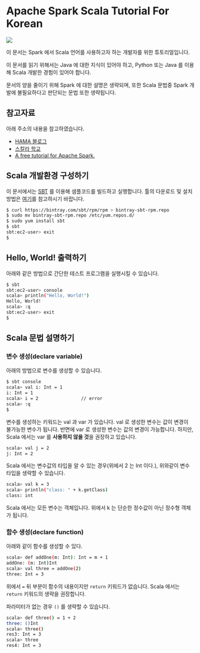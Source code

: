 # Apache Spark Scala Tutorial For Korean
![](http://spark.apache.org/docs/latest/img/spark-logo-hd.png)

이 문서는 Spark 에서 Scala 언어를 사용하고자 하는 개발자를 위한 튜토리얼입니다.

이 문서를 읽기 위해서는 Java 에 대한 지식이 있어야 하고, Python 또는 Java 를 이용해 Scala 개발한 경험이 있어야 합니다.

문서의 양을 줄이기 위해 Spark 에 대한 설명은 생략되며, 또한 Scala 문법중 Spark 개발에 불필요하다고 판단되는 문법 또한 생략됩니다.

## 참고자료

아래 주소의 내용을 참고하였습니다.

* [HAMA 블로그](http://hamait.tistory.com/554)
* [스칼라 학교](https://twitter.github.io/scala_school/ko/index.html)
* [A free tutorial for Apache Spark.](https://github.com/deanwampler/spark-scala-tutorial)

## Scala 개발환경 구성하기

이 문서에서는 [SBT](http://www.scala-sbt.org/download.html) 를 이용해 샘플코드를 빌드하고 실행합니다. 툴의 다운로드 및 설치방법은 [여기](http://www.scala-sbt.org/download.html)를 참고하시기 바랍니다.

```sh
$ curl https://bintray.com/sbt/rpm/rpm > bintray-sbt-rpm.repo
$ sudo mv bintray-sbt-rpm.repo /etc/yum.repos.d/
$ sudo yum install sbt
$ sbt
sbt:ec2-user> exit
$
```

## Hello, World! 출력하기

아래와 같은 방법으로 간단한 테스트 프로그램을 실행시킬 수 있습니다.

```sh
$ sbt
sbt:ec2-user> console
scala> println("Hello, World!")
Hello, World!
scala> :q
sbt:ec2-user> exit
$
```

## Scala 문법 설명하기

### 변수 생성(declare variable)

아래의 방법으로 변수를 생성할 수 있습니다.

```sh
$ sbt console
scala> val i: Int = 1
i: Int = 1
scala> i = 2                // error
scala> :q
$
```

변수를 생성하는 키워드는 val 과 var 가 있습니다. val 로 생성한 변수는 값이 변경이 불가능한 변수가 됩니다. 반면에 var 로 생성한 변수는 값의 변경이 가능합니다. 하지만, Scala 에서는 var 를 **사용하지 않을 것**을 권장하고 있습니다.

```sh
scala> val j = 2
j: Int = 2
```

Scala 에서는 변수값의 타입을 알 수 있는 경우(위에서 2 는 Int 이다.), 위와같이 변수타입을 생략할 수 있습니다.

```sh
scala> val k = 3
scala> println("class: " + k.getClass)
class: int
```

Scala 에서는 모든 변수는 객체입니다. 위에서 k 는 단순한 정수값이 아닌 정수형 객체가 됩니다.

### 함수 생성(declare function)

아래와 같이 함수를 생성할 수 있다.

```sh
scala> def addOne(m: Int): Int = m + 1
addOne: (m: Int)Int
scala> val three = addOne(2)
three: Int = 3
```

위에서 `=` 뒤 부분이 함수의 내용이지만 `return` 키워드가 없습니다. Scala 에서는 `return` 키워드의 생략을 권장합니다.

파라미터가 없는 경우 `()` 를 생략할 수 있습니다.

```sh
scala> def three() = 1 + 2
three: ()Int
scala> three()
res3: Int = 3
scala> three
res4: Int = 3
```